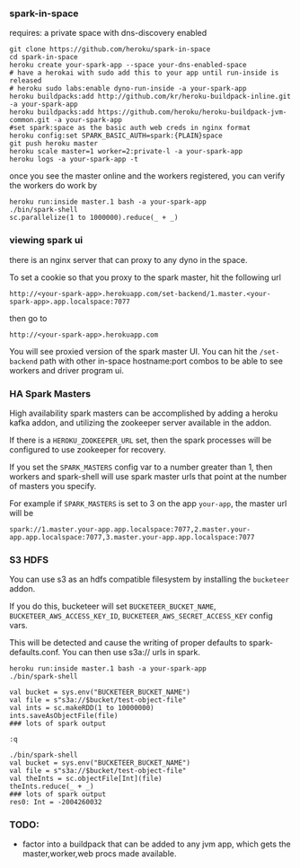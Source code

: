 ### spark-in-space

requires: a private space with dns-discovery enabled

```
git clone https://github.com/heroku/spark-in-space
cd spark-in-space
heroku create your-spark-app --space your-dns-enabled-space
# have a herokai with sudo add this to your app until run-inside is released
# heroku sudo labs:enable dyno-run-inside -a your-spark-app
heroku buildpacks:add http://github.com/kr/heroku-buildpack-inline.git -a your-spark-app
heroku buildpacks:add https://github.com/heroku/heroku-buildpack-jvm-common.git -a your-spark-app
#set spark:space as the basic auth web creds in nginx format
heroku config:set SPARK_BASIC_AUTH=spark:{PLAIN}space
git push heroku master
heroku scale master=1 worker=2:private-l -a your-spark-app
heroku logs -a your-spark-app -t
```

once you see the master online and the workers registered, you can verify the workers do work by

```
heroku run:inside master.1 bash -a your-spark-app
./bin/spark-shell
sc.parallelize(1 to 1000000).reduce(_ + _)
```

### viewing spark ui

there is an nginx server that can proxy to any dyno in the space.

To set a cookie so that you proxy to the spark master, hit the following url

`http://<your-spark-app>.herokuapp.com/set-backend/1.master.<your-spark-app>.app.localspace:7077`

then go to

`http://<your-spark-app>.herokuapp.com`

You will see proxied version of the spark master UI. You can hit the `/set-backend` path with other in-space hostname:port combos
to be able to see workers and driver program ui.

### HA Spark Masters

High availability spark masters can be accomplished by adding a heroku kafka addon, and utilizing the zookeeper server available in the addon.

If there is a `HEROKU_ZOOKEEPER_URL` set, then the spark processes will be configured to use zookeeper for recovery.

If you set the `SPARK_MASTERS` config var to a number greater than 1, then workers and spark-shell will use spark master urls that point at
the number of masters you specify.

For example if `SPARK_MASTERS` is set to 3 on the app `your-app`, the master url will be

`spark://1.master.your-app.app.localspace:7077,2.master.your-app.app.localspace:7077,3.master.your-app.app.localspace:7077`

### S3 HDFS

You can use s3 as an hdfs compatible filesystem by installing the `bucketeer` addon.

If you do this, bucketeer will set `BUCKETEER_BUCKET_NAME`, `BUCKETEER_AWS_ACCESS_KEY_ID`, `BUCKETEER_AWS_SECRET_ACCESS_KEY` config vars.

This will be detected and cause the writing of proper defaults to spark-defaults.conf. You can then use s3a:// urls in spark.

```
heroku run:inside master.1 bash -a your-spark-app
./bin/spark-shell

val bucket = sys.env("BUCKETEER_BUCKET_NAME")
val file = s"s3a://$bucket/test-object-file"
val ints = sc.makeRDD(1 to 10000000)
ints.saveAsObjectFile(file)
### lots of spark output

:q

./bin/spark-shell
val bucket = sys.env("BUCKETEER_BUCKET_NAME")
val file = s"s3a://$bucket/test-object-file"
val theInts = sc.objectFile[Int](file)
theInts.reduce(_ + _)
### lots of spark output
res0: Int = -2004260032
```

### TODO:

* factor into a buildpack that can be added to any jvm app, which gets the master,worker,web procs made available.